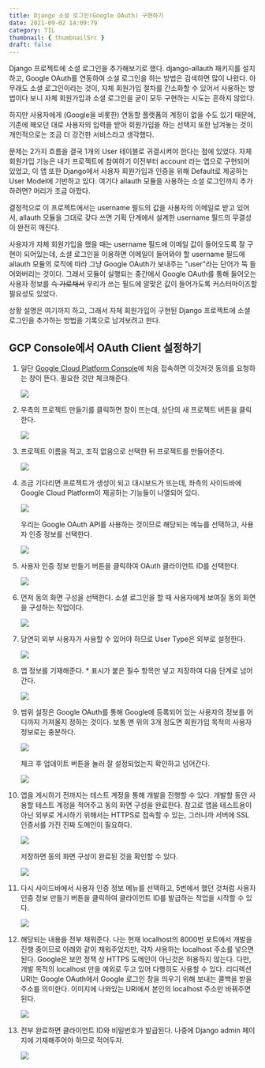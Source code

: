 ```yaml
---
title: Django 소셜 로그인(Google OAuth) 구현하기
date: 2021-09-02 14:09:79
category: TIL
thumbnail: { thumbnailSrc }
draft: false
---
```


Django 프로젝트에 소셜 로그인을 추가해보기로 했다. django-allauth 패키지를 설치하고, Google OAuth를 연동하여 소셜 로그인을 하는 방법은 검색하면 많이 나왔다. 아무래도 소셜 로그인이라는 것이, 자체 회원가입 절차를 간소화할 수 있어서 사용하는 방법이다 보니 자체 회원가입과 소셜 로그인을 굳이 모두 구현하는 시도는 흔하지 않았다.

하지만 사용자에게 (Google을 비롯한) 연동할 플랫폼의 계정이 없을 수도 있기 때문에, 기존에 해오던 대로 사용자의 입력을 받아 회원가입을 하는 선택지 또한 남겨놓는 것이 개인적으로는 조금 더 강건한 서비스라고 생각했다. 

문제는 2가지 흐름을 결국 1개의 User 테이블로 귀결시켜야 한다는 점에 있었다. 자체 회원가입 기능은 내가 프로젝트에 참여하기 이전부터 account 라는 앱으로 구현되어 있었고, 이 앱 또한 Django에서 사용자 회원가입과 인증을 위해 Default로 제공하는 User Model에 기반하고 있다. 여기다 allauth 모듈을 사용하는 소셜 로그인까지 추가하려면? 머리가 조금 아팠다. 

결정적으로 이 프로젝트에서는 username 필드의 값을 사용자의 이메일로 받고 있어서, allauth 모듈을 그대로 갖다 쓰면 기획 단계에서 설계한 username 필드의 무결성이 완전히 깨진다. 

사용자가 자체 회원가입을 했을 때는 username 필드에 이메일 값이 들어오도록 잘 구현이 되어있는데, 소셜 로그인을 이용하면 이메일이 들어와야 할 username 필드에 allauth 모듈의 로직에 따라 그냥 Google OAuth가 보내주는 "user"라는 단어가 뚝 들어와버리는 것이다. 그래서 모듈이 실행되는 중간에서 Google OAuth를 통해 들어오는 사용자 정보를 ~~슥 가로채서~~ 우리가 쓰는 필드에 알맞은 값이 들어가도록 커스터마이즈할 필요성도 있었다.

상황 설명은 여기까지 하고, 그래서 자체 회원가입이 구현된 Django 프로젝트에 소셜 로그인을 추가하는 방법을 기록으로 남겨보려고 한다.

## GCP Console에서 OAuth Client 설정하기

1. 일단 [Google Cloud Platform Console](https://console.cloud.google.com/)에 처음 접속하면 이것저것 동의를 요청하는 창이 뜬다. 필요한 것만 체크해준다.

    ![](./images/google-cloud-platform-1.png)  

2. 우측의 프로젝트 만들기를 클릭하면 창이 뜨는데, 상단의 새 프로젝트 버튼을 클릭한다.

	![](./images/google-cloud-platform-2.png)

3. 프로젝트 이름을 적고, 조직 없음으로 선택한 뒤 프로젝트를 만들어준다.

	![](./images/google-cloud-platform-3.png)

4. 조금 기다리면 프로젝트가 생성이 되고 대시보드가 뜨는데, 좌측의 사이드바에 Google Cloud Platform이 제공하는 기능들이 나열되어 있다.

	![](./images/google-cloud-platform-4.png)

	우리는 Google OAuth API를 사용하는 것이므로 해당되는 메뉴를 선택하고, 사용자 인증 정보를 선택한다.

	![](./images/google-cloud-platform-5.png)

5. 사용자 인증 정보 만들기 버튼을 클릭하여 OAuth 클라이언트 ID를 선택한다.

	![](./images/google-cloud-platform-6.png)

6. 먼저 동의 화면 구성을 선택한다. 소셜 로그인을 할 때 사용자에게 보여질 동의 화면을 구성하는 작업이다.

	![](./images/google-cloud-platform-7.png)
	
7. 당연히 외부 사용자가 사용할 수 있어야 하므로 User Type은 외부로 설정한다.

	![](./images/google-cloud-platform-8.png)
	
8. 앱 정보를 기재해준다. * 표시가 붙은 필수 항목만 넣고 저장하여 다음 단계로 넘어간다.

	![](./images/google-cloud-platform-9.png)
	
9. 범위 설정은 Google OAuth를 통해 Google에 등록되어 있는 사용자의 정보를 어디까지 가져올지 정하는 것이다. 보통 맨 위의 3개 정도면 회원가입 목적의 사용자 정보로는 충분하다.

	![](./images/google-cloud-platform-11.png)
	
	체크 후 업데이트 버튼을 눌러 잘 설정되었는지 확인하고 넘어간다.
	
	![](./images/google-cloud-platform-12.png)
	
10. 앱을 게시하기 전까지는 테스트 계정을 통해 개발을 진행할 수 있다. 개발할 동안 사용할 테스트 계정을 적어주고 동의 화면 구성을 완료한다. 참고로 앱을 테스트용이 아닌 외부로 게시하기 위해서는 HTTPS로 접속할 수 있는, 그러니까 서버에 SSL 인증서를 가진 진짜 도메인이 필요하다.
	
	![](./images/google-cloud-platform-13.png)

	저장하면 동의 화면 구성이 완료된 것을 확인할 수 있다.

	![](./images/google-cloud-platform-14.png)
	
11. 다시 사이드바에서 사용자 인증 정보 메뉴를 선택하고, 5번에서 했던 것처럼 사용자 인증 정보 만들기 버튼을 클릭하여 클라이언트 ID를 발급하는 작업을 시작할 수 있다.
	
	![](./images/google-cloud-platform-15.png)
	
12. 해당되는 내용을 전부 채워준다. 나는 현재 localhost의 8000번 포트에서 개발을 진행 중이므로 아래와 같이 채워주었지만, 각자 사용하는 localhost 주소를 넣으면 된다. Google은 보안 정책 상 HTTPS 도메인이 아닌것은 허용하지 않는다. 다만, 개발 목적의 localhost 만을 예외로 두고 있어 다행히도 사용할 수 있다.
리디렉션 URI는 Google OAuth에서 Google 로그인 창을 띄우기 위해 보내는 콜백을 받을 주소를 의미한다. 이미지에 나와있는 URI에서 본인의 localhost 주소만 바꿔주면 된다.

	![](./images/google-cloud-platform-17.png)
	
13. 전부 완료하면 클라이언트 ID와 비밀번호가 발급된다. 나중에 Django admin 페이지에 기재해주어야 하므로 적어두자.

	![](./images/google-cloud-platform-18.png)
	

